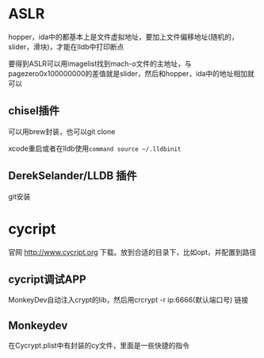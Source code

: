 # ASLR
hopper，ida中的都基本上是文件虚拟地址，要加上文件偏移地址(随机的，slider，滑块)，才能在lldb中打印断点

要得到ASLR可以用imagelist找到mach-o文件的主地址，与pagezero0x100000000的差值就是slider，然后和hopper，ida中的地址相加就可以

## chisel插件
可以用brew封装，也可以git clone

xcode重启或者在lldb使用`command source ~/.lldbinit`

## DerekSelander/LLDB 插件
git安装

# cycript

官网 http://www.cycript.org 下载。放到合适的目录下，比如opt，并配置到路径

## cycript调试APP
MonkeyDev自动注入crypt的lib，然后用crcrypt -r ip:6666(默认端口号) 链接

## Monkeydev
在Cycrypt.plist中有封装的cy文件，里面是一些快捷的指令